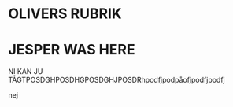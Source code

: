 OLIVERS RUBRIK
========================
JESPER WAS HERE
=================
NI KAN JU TÅGTPOSDGHPOSDHGPOSDGHJPOSDRhpodfjpodpåofjpodfjpodfj

nej